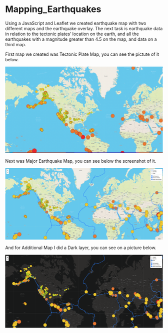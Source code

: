 # Mapping_Earthquakes

Using a JavaScript and Leaflet we created earthquake map with two different maps and the earthquake overlay. The next task is earthquake data in relation to the tectonic plates’ location on the earth, and all the earthquakes with a magnitude greater than 4.5 on the map, and data on a third map.

First map we created was Tectonic Plate Map, you can see the pictute of it below.

<img src= "Images/EQ map.png" width = "600"> 

Next was Major Earthquake Map, you can see below the screenshot of it.

<img src= "Images/MEQ map.png" width = "600"> 

And for Additional Map I did a Dark layer, you can see on a picture below.

<img src= "Images/EQ dark map.png" width = "600"> 
